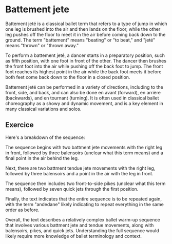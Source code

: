 # Battement jete

Battement jeté is a classical ballet term that refers to a type of jump in which one leg is brushed into the air and then lands on the floor, while the other leg pushes off the floor to meet it in the air before coming back down to the ground. The term "battement" means "beating" or "to beat," and "jeté" means "thrown" or "thrown away."

To perform a battement jeté, a dancer starts in a preparatory position, such as fifth position, with one foot in front of the other. The dancer then brushes the front foot into the air while pushing off the back foot to jump. The front foot reaches its highest point in the air while the back foot meets it before both feet come back down to the floor in a closed position.

Battement jeté can be performed in a variety of directions, including to the front, side, and back, and can also be done en avant (forward), en arrière (backwards), and en tournant (turning). It is often used in classical ballet choreography as a showy and dynamic movement, and is a key element in many classical variations and solos.



## **Exercice**

Here's a breakdown of the sequence:

The sequence begins with two battment jete movements with the right leg in front, followed by three balensoirs (unclear what this term means) and a final point in the air behind the leg.

Next, there are two battment tendue jete movements with the right leg, followed by three balensoirs and a point in the air with the leg in front.

The sequence then includes two front-to-side pikes (unclear what this term means), followed by seven quick jets through the first position.

Finally, the text indicates that the entire sequence is to be repeated again, with the term "andedane" likely indicating to repeat everything in the same order as before.

Overall, the text describes a relatively complex ballet warm-up sequence that involves various battment jete and tendue movements, along with balensoirs, pikes, and quick jets. Understanding the full sequence would likely require more knowledge of ballet terminology and context.
